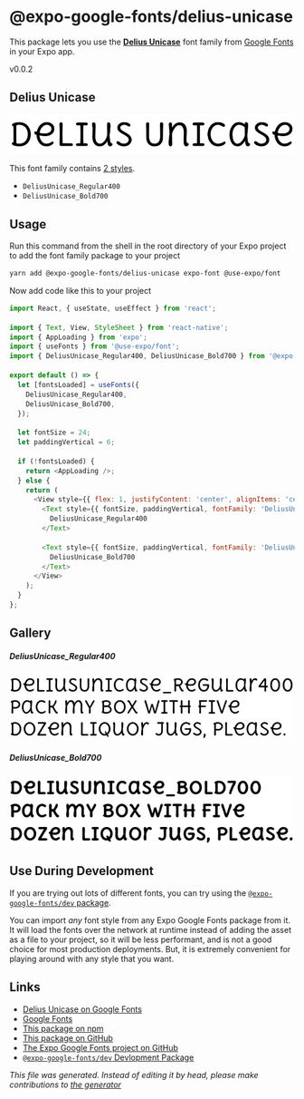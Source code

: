 # @expo-google-fonts/delius-unicase

This package lets you use the [**Delius Unicase**](https://fonts.google.com/specimen/Delius+Unicase) font family from [Google Fonts](https://fonts.google.com/) in your Expo app.

v0.0.2

## Delius Unicase

![Delius Unicase](./font-family.png)

This font family contains [2 styles](#gallery).

- `DeliusUnicase_Regular400`
- `DeliusUnicase_Bold700`

## Usage

Run this command from the shell in the root directory of your Expo project to add the font family package to your project
```sh
yarn add @expo-google-fonts/delius-unicase expo-font @use-expo/font
```

Now add code like this to your project
```js
import React, { useState, useEffect } from 'react';

import { Text, View, StyleSheet } from 'react-native';
import { AppLoading } from 'expo';
import { useFonts } from '@use-expo/font';
import { DeliusUnicase_Regular400, DeliusUnicase_Bold700 } from '@expo-google-fonts/delius-unicase';

export default () => {
  let [fontsLoaded] = useFonts({
    DeliusUnicase_Regular400,
    DeliusUnicase_Bold700,
  });

  let fontSize = 24;
  let paddingVertical = 6;

  if (!fontsLoaded) {
    return <AppLoading />;
  } else {
    return (
      <View style={{ flex: 1, justifyContent: 'center', alignItems: 'center' }}>
        <Text style={{ fontSize, paddingVertical, fontFamily: 'DeliusUnicase_Regular400' }}>
          DeliusUnicase_Regular400
        </Text>

        <Text style={{ fontSize, paddingVertical, fontFamily: 'DeliusUnicase_Bold700' }}>
          DeliusUnicase_Bold700
        </Text>
      </View>
    );
  }
};

```

## Gallery

##### DeliusUnicase_Regular400
![DeliusUnicase_Regular400](./3bbebd3cb94431156468b1ce457ee032a1f68d964171655b60f5ae2ecf0243cb.ttf.png)

##### DeliusUnicase_Bold700
![DeliusUnicase_Bold700](./f761b09efebd15e0a91eabc186d565aec75f56f2b04f9cb1ed1f72d91be340ef.ttf.png)


## Use During Development

If you are trying out lots of different fonts, you can try using the [`@expo-google-fonts/dev` package](https://www.npmjs.com/package/@expo-google-fonts/dev).

You can import *any* font style from any Expo Google Fonts package from it. It will load the fonts
over the network at runtime instead of adding the asset as a file to your project, so it will be 
less performant, and is not a good choice for most production deployments. But, it is extremely convenient
for playing around with any style that you want.

## Links

- [Delius Unicase on Google Fonts](https://fonts.google.com/specimen/Delius+Unicase)
- [Google Fonts](https://fonts.google.com/)
- [This package on npm](https://www.npmjs.com/package/@expo-google-fonts/delius-unicase)
- [This package on GitHub](https://github.com/expo/google-fonts/tree/master/font-packages/delius-unicase)
- [The Expo Google Fonts project on GitHub](https://github.com/expo/google-fonts)
- [`@expo-google-fonts/dev` Devlopment Package](https://github.com/expo/google-fonts/tree/master/font-packages/dev)


*This file was generated. Instead of editing it by head, please make contributions to [the generator](https://github.com/expo/google-fonts/tree/master/packages/generator)*

